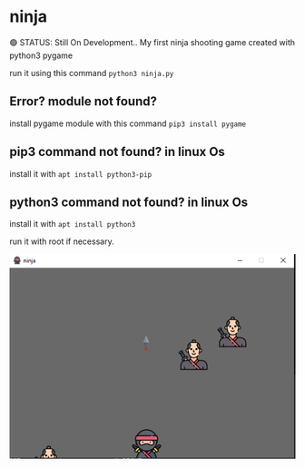 # ninja
🟢 STATUS: Still On Development..
My first ninja shooting game created with python3 pygame 

run it using this command `python3 ninja.py`

## Error? module not found?
install pygame module with this command `pip3 install pygame`

## pip3 command not found? in linux Os
install it with `apt install python3-pip`

## python3 command not found? in linux Os
install it with `apt install python3`

run it with root if necessary.

![](https://raw.githubusercontent.com/abalesluke/ninja/main/image.png)
